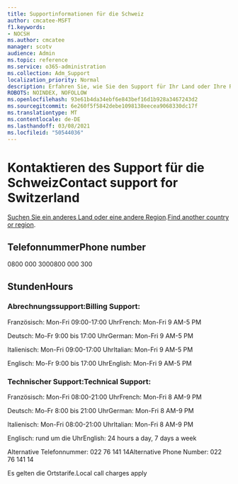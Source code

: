 ```yaml
---
title: Supportinformationen für die Schweiz
author: cmcatee-MSFT
f1.keywords:
- NOCSH
ms.author: cmcatee
manager: scotv
audience: Admin
ms.topic: reference
ms.service: o365-administration
ms.collection: Adm_Support
localization_priority: Normal
description: Erfahren Sie, wie Sie den Support für Ihr Land oder Ihre Region kontaktieren.
ROBOTS: NOINDEX, NOFOLLOW
ms.openlocfilehash: 93e61b4da34ebf6e843bef16d1b928a3467243d2
ms.sourcegitcommit: 6e260f5f5842debe1098138eecea9068330dc17f
ms.translationtype: MT
ms.contentlocale: de-DE
ms.lasthandoff: 03/08/2021
ms.locfileid: "50544036"
---
```

# <a name="contact-support-for-switzerland"></a><span data-ttu-id="ab936-103">Kontaktieren des Support für die Schweiz</span><span class="sxs-lookup"><span data-stu-id="ab936-103">Contact support for Switzerland</span></span>

<span data-ttu-id="ab936-104">[Suchen Sie ein anderes Land oder eine andere Region](../contact-support-for-business-products.md).</span><span class="sxs-lookup"><span data-stu-id="ab936-104">[Find another country or region](../contact-support-for-business-products.md).</span></span>

## <a name="phone-number"></a><span data-ttu-id="ab936-105">Telefonnummer</span><span class="sxs-lookup"><span data-stu-id="ab936-105">Phone number</span></span>
<span data-ttu-id="ab936-106">0800 000 300</span><span class="sxs-lookup"><span data-stu-id="ab936-106">0800 000 300</span></span>

## <a name="hours"></a><span data-ttu-id="ab936-107">Stunden</span><span class="sxs-lookup"><span data-stu-id="ab936-107">Hours</span></span>
### <a name="billing-support"></a><span data-ttu-id="ab936-108">Abrechnungssupport:</span><span class="sxs-lookup"><span data-stu-id="ab936-108">Billing Support:</span></span>

<span data-ttu-id="ab936-109">Französisch: Mon-Fri 09:00-17:00 Uhr</span><span class="sxs-lookup"><span data-stu-id="ab936-109">French: Mon-Fri 9 AM-5 PM</span></span>

<span data-ttu-id="ab936-110">Deutsch: Mo-Fr 9:00 bis 17:00 Uhr</span><span class="sxs-lookup"><span data-stu-id="ab936-110">German: Mon-Fri 9 AM-5 PM</span></span>

<span data-ttu-id="ab936-111">Italienisch: Mon-Fri 09:00-17:00 Uhr</span><span class="sxs-lookup"><span data-stu-id="ab936-111">Italian: Mon-Fri 9 AM-5 PM</span></span>

<span data-ttu-id="ab936-112">Englisch: Mo-Fr 9:00 bis 17:00 Uhr</span><span class="sxs-lookup"><span data-stu-id="ab936-112">English: Mon-Fri 9 AM-5 PM</span></span>

### <a name="technical-support"></a><span data-ttu-id="ab936-113">Technischer Support:</span><span class="sxs-lookup"><span data-stu-id="ab936-113">Technical Support:</span></span>

<span data-ttu-id="ab936-114">Französisch: Mon-Fri 08:00-21:00 Uhr</span><span class="sxs-lookup"><span data-stu-id="ab936-114">French: Mon-Fri 8 AM-9 PM</span></span>

<span data-ttu-id="ab936-115">Deutsch: Mo-Fr 8:00 bis 21:00 Uhr</span><span class="sxs-lookup"><span data-stu-id="ab936-115">German: Mon-Fri 8 AM-9 PM</span></span>

<span data-ttu-id="ab936-116">Italienisch: Mon-Fri 08:00-21:00 Uhr</span><span class="sxs-lookup"><span data-stu-id="ab936-116">Italian: Mon-Fri 8 AM-9 PM</span></span>

<span data-ttu-id="ab936-117">Englisch: rund um die Uhr</span><span class="sxs-lookup"><span data-stu-id="ab936-117">English: 24 hours a day, 7 days a week</span></span>

<span data-ttu-id="ab936-118">Alternative Telefonnummer: 022 76 141 14</span><span class="sxs-lookup"><span data-stu-id="ab936-118">Alternative Phone Number: 022 76 141 14</span></span>

<span data-ttu-id="ab936-119">Es gelten die Ortstarife.</span><span class="sxs-lookup"><span data-stu-id="ab936-119">Local call charges apply</span></span>

